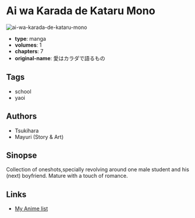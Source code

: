 # Ai wa Karada de Kataru Mono

![ai-wa-karada-de-kataru-mono](https://cdn.myanimelist.net/images/manga/1/16667.jpg)

-   **type**: manga
-   **volumes**: 1
-   **chapters**: 7
-   **original-name**: 愛はカラダで語るもの

## Tags

-   school
-   yaoi

## Authors

-   Tsukihara
-   Mayuri (Story & Art)

## Sinopse

Collection of oneshots,specially revolving around one male student and his (next) boyfriend. Mature with a touch of romance.

## Links

-   [My Anime list](https://myanimelist.net/manga/12167/Ai_wa_Karada_de_Kataru_Mono)
